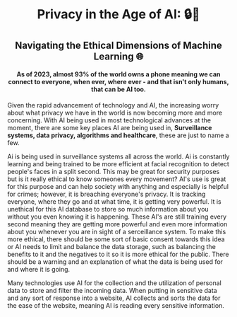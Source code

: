 <!-- Markdown text -->
<div align=center>

# Privacy in the Age of AI: 🔒🤖

## Navigating the Ethical Dimensions of Machine Learning 🌐

#### **As of 2023, almost 93% of the world owns a phone meaning we can connect to everyone, when ever, where ever - and that isn't only humans, that can be AI too.**


</div>


Given the rapid advancement of technology and AI, the increasing worry about what privacy we have in the world is now becoming more and more concerning. With AI being used in most technological advances at the moment, there are some key places AI are being used in, **Surveillance systems, data privacy, algorithms and healthcare**, these are just to name a few.

Ai is being used in surveillance systems all across the world. Ai is constantly learning and being trained to be more efficient at facial recognition to detect people's faces in a split second. This may be great for security purposes but is it really ethical to know someones every movement? AI's use is great for this purpose and can help society with anything and especially is helpful for crimes; however, it is breaching everyone's privacy. It is tracking everyone, where they go and at what time, it is getting very powerful. It is unethical for this AI database to store so much information about you without you even knowing it is happening. These AI's are still training every second meaning they are getting more powerful and even more information about you whenever you are in sight of a serceillance system. To make this more ethical, there should be some sort of basic consent towards this idea or AI needs to limit and balance the data storage, such as balancing the benefits to it and the negatives to it so it is more ethical for the public. There should be a warning and an explanation of what the data is being used for and where it is going. 

Many technologies use AI for the collection and the utilization of personal data to store and filter the incoming data. When putting in sensitive data and any sort of response into a website, AI collects and sorts the data for the ease of the website, meaning AI is reading every sensitive information.     